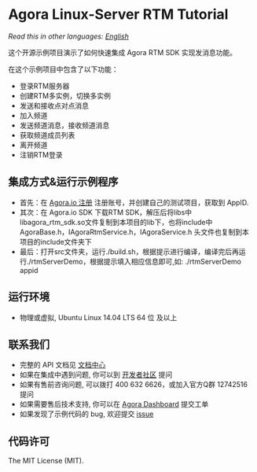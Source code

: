 # Agora Linux-Server RTM Tutorial

*Read this in other languages: [English](README.md)*

这个开源示例项目演示了如何快速集成 Agora RTM SDK 实现发消息功能。

在这个示例项目中包含了以下功能：

- 登录RTM服务器
- 创建RTM多实例，切换多实例
- 发送和接收点对点消息
- 加入频道
- 发送频道消息，接收频道消息
- 获取频道成员列表
- 离开频道
- 注销RTM登录

## 集成方式&运行示例程序
- 首先：在 [Agora.io 注册](https://dashboard.agora.io/cn/signup/) 注册账号，并创建自己的测试项目，获取到 AppID.
- 其次：在 Agora.io SDK 下载RTM SDK，解压后将libs中libagora_rtm_sdk.so文件复制到本项目的lib下，也将include中AgoraBase.h，IAgoraRtmService.h，IAgoraService.h 头文件也复制到本项目的include文件夹下
- 最后：打开src文件夹，运行./build.sh，根据提示进行编译，编译完后再运行./rtmServerDemo，根据提示填入相应信息即可,如: ./rtmServerDemo appid

## 运行环境
- 物理或虚拟, Ubuntu Linux 14.04 LTS 64 位 及以上

## 联系我们
- 完整的 API 文档见 [文档中心](https://docs.agora.io/cn/)
- 如果在集成中遇到问题, 你可以到 [开发者社区](https://dev.agora.io/cn/) 提问
- 如果有售前咨询问题, 可以拨打 400 632 6626，或加入官方Q群 12742516 提问
- 如果需要售后技术支持, 你可以在 [Agora Dashboard](https://dashboard.agora.io) 提交工单
- 如果发现了示例代码的 bug, 欢迎提交 [issue](https://github.com/AgoraIO/Signaling/issues)

## 代码许可
The MIT License (MIT).
